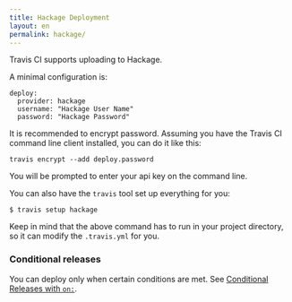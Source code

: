 ```yaml
---
title: Hackage Deployment
layout: en
permalink: hackage/
---
```


Travis CI supports uploading to Hackage.

A minimal configuration is:

    deploy:
      provider: hackage
      username: "Hackage User Name"
      password: "Hackage Password"

It is recommended to encrypt password.
Assuming you have the Travis CI command line client installed, you can do it like this:

    travis encrypt --add deploy.password

You will be prompted to enter your api key on the command line.

You can also have the `travis` tool set up everything for you:

    $ travis setup hackage

Keep in mind that the above command has to run in your project directory, so it can modify the `.travis.yml` for you.

### Conditional releases

You can deploy only when certain conditions are met.
See [Conditional Releases with `on:`](/user/deployment#Conditional-Releases-with-on%3A).
